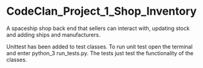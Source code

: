 # CodeClan_Project_1_Shop_Inventory
A spaceship shop back end that sellers can interact with, updating stock and adding ships and manufacturers.

Unittest has been added to test classes. To run unit test open the terminal and enter python_3 run_tests.py.
The tests just test the functionality of the classes.
